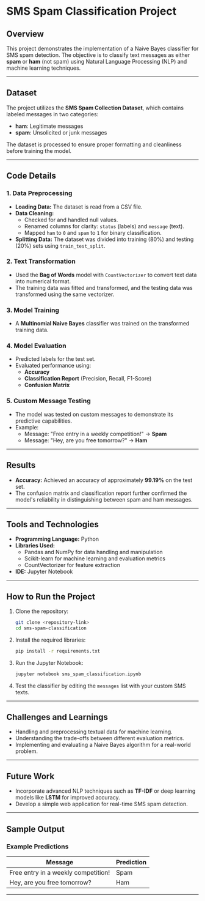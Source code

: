 # SMS Spam Classification Project

## Overview
This project demonstrates the implementation of a Naive Bayes classifier for SMS spam detection. The objective is to classify text messages as either **spam** or **ham** (not spam) using Natural Language Processing (NLP) and machine learning techniques.

---

## Dataset
The project utilizes the **SMS Spam Collection Dataset**, which contains labeled messages in two categories:
- **ham**: Legitimate messages
- **spam**: Unsolicited or junk messages

The dataset is processed to ensure proper formatting and cleanliness before training the model.

---

## Code Details

### **1. Data Preprocessing**
- **Loading Data:** The dataset is read from a CSV file.
- **Data Cleaning:**
  - Checked for and handled null values.
  - Renamed columns for clarity: `status` (labels) and `message` (text).
  - Mapped `ham` to `0` and `spam` to `1` for binary classification.
- **Splitting Data:** The dataset was divided into training (80%) and testing (20%) sets using `train_test_split`.

### **2. Text Transformation**
- Used the **Bag of Words** model with `CountVectorizer` to convert text data into numerical format.
- The training data was fitted and transformed, and the testing data was transformed using the same vectorizer.

### **3. Model Training**
- A **Multinomial Naive Bayes** classifier was trained on the transformed training data.

### **4. Model Evaluation**
- Predicted labels for the test set.
- Evaluated performance using:
  - **Accuracy**
  - **Classification Report** (Precision, Recall, F1-Score)
  - **Confusion Matrix**

### **5. Custom Message Testing**
- The model was tested on custom messages to demonstrate its predictive capabilities.
- Example:
  - Message: "Free entry in a weekly competition!" -> **Spam**
  - Message: "Hey, are you free tomorrow?" -> **Ham**

---

## Results
- **Accuracy:** Achieved an accuracy of approximately **99.19%** on the test set.
- The confusion matrix and classification report further confirmed the model's reliability in distinguishing between spam and ham messages.

---

## Tools and Technologies
- **Programming Language:** Python
- **Libraries Used:**
  - Pandas and NumPy for data handling and manipulation
  - Scikit-learn for machine learning and evaluation metrics
  - CountVectorizer for feature extraction
- **IDE:** Jupyter Notebook

---

## How to Run the Project
1. Clone the repository:
   ```bash
   git clone <repository-link>
   cd sms-spam-classification
   ```
2. Install the required libraries:
   ```bash
   pip install -r requirements.txt
   ```
3. Run the Jupyter Notebook:
   ```bash
   jupyter notebook sms_spam_classification.ipynb
   ```
4. Test the classifier by editing the `messages` list with your custom SMS texts.

---

## Challenges and Learnings
- Handling and preprocessing textual data for machine learning.
- Understanding the trade-offs between different evaluation metrics.
- Implementing and evaluating a Naive Bayes algorithm for a real-world problem.

---

## Future Work
- Incorporate advanced NLP techniques such as **TF-IDF** or deep learning models like **LSTM** for improved accuracy.
- Develop a simple web application for real-time SMS spam detection.

---

## Sample Output
### Example Predictions
| Message                                      | Prediction |
|----------------------------------------------|------------|
| Free entry in a weekly competition!          | Spam       |
| Hey, are you free tomorrow?                  | Ham        |

---
